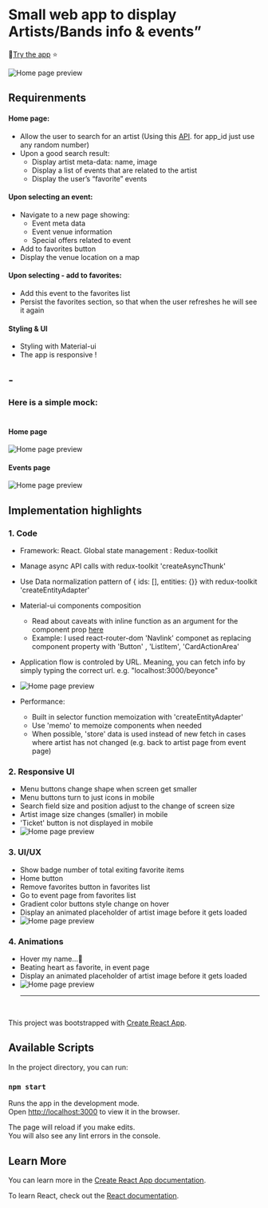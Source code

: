 # Small web app to display Artists/Bands info & events”

🎸[Try the app](https://redux-toolkit-search-from-api.herokuapp.com) ⭐️

![Home page preview](./images/b-search-field.gif)

## Requirenments

#### **Home page:**

- Allow the user to search for an artist (Using ​this​ [API](https://app.swaggerhub.com/apis/Bandsintown/PublicAPI/3.0.0). for app_id just use any random number)
- Upon a good search result:
  - Display artist meta-data: name, image
  - Display a list of events that are related to the artist
  - Display the user’s “favorite” events

#### **Upon selecting an event:**

- Navigate to a new page showing:
  - Event meta data
  - Event venue information
  - Special offers related to event
- Add to favorites button
- Display the venue location on a map

#### **Upon selecting - add to favorites:**

- Add this event to the favorites list
- Persist the favorites section, so that when the user refreshes he will see it again

#### **Styling & UI**

- Styling with Material-ui
- The app is responsive !

## -

### Here is a simple mock:

#

#### Home page

![Home page preview](./images/home-page.jpg)

#### Events page

![Home page preview](./images/events-page.jpg)

## Implementation highlights

### 1. Code

- Framework: React. Global state management : Redux-toolkit
- Manage async API calls with redux-toolkit 'createAsyncThunk'
- Use Data normalization pattern of { ids: [], entities: {}} with redux-toolkit 'createEntityAdapter'
- Material-ui components composition
  - Read about caveats with inline function as an argument for the component prop [here](https://material-ui.com/guides/composition/#caveat-with-inlining)
  - Example: I used react-router-dom 'Navlink' componet as replacing component property with 'Button' , 'ListItem', 'CardActionArea'
- Application flow is controled by URL. Meaning, you can fetch info by simply typing the correct url. e.g. "localhost:3000/beyonce"

- ![Home page preview](./images/b-search-url.gif)

- Performance:
  - Built in selector function memoization with 'createEntityAdapter'
  - Use 'memo' to memoize components when needed
  - When possible, 'store' data is used instead of new fetch in cases where artist has not changed (e.g. back to artist page from event page)

### 2. Responsive UI

- Menu buttons change shape when screen get smaller
- Menu buttons turn to just icons in mobile
- Search field size and position adjust to the change of screen size
- Artist image size changes (smaller) in mobile
- 'Ticket' button is not displayed in mobile
- ![Home page preview](./images/b-responsive.gif)

### 3. UI/UX

- Show badge number of total exiting favorite items
- Home button
- Remove favorites button in favorites list
- Go to event page from favorites list
- Gradient color buttons style change on hover
- Display an animated placeholder of artist image before it gets loaded
- ![Home page preview](./images/b-favorites.gif)

### 4. Animations

- Hover my name...🤩
- Beating heart as favorite, in event page
- Display an animated placeholder of artist image before it gets loaded
- ![Home page preview](./images/b-animation.gif)
   <hr>
   <br>

This project was bootstrapped with [Create React App](https://github.com/facebook/create-react-app).

## Available Scripts

In the project directory, you can run:

### `npm start`

Runs the app in the development mode.\
Open [http://localhost:3000](http://localhost:3000) to view it in the browser.

The page will reload if you make edits.\
You will also see any lint errors in the console.

## Learn More

You can learn more in the [Create React App documentation](https://facebook.github.io/create-react-app/docs/getting-started).

To learn React, check out the [React documentation](https://reactjs.org/).

